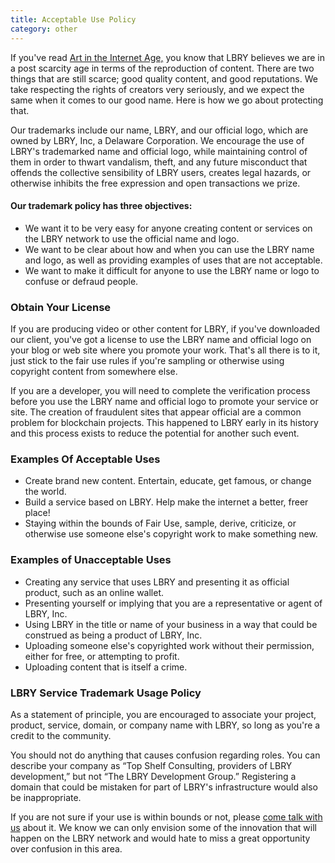 ```yaml
---
title: Acceptable Use Policy
category: other
---
```


If you've read [Art in the Internet Age,](https://lbry.io/what) you know that LBRY believes we are in a post scarcity age in terms of the reproduction of content. There are two things that are still scarce; good quality content, and good reputations. We take respecting the rights of creators very seriously, and we expect the same when it comes to our good name. Here is how we go about protecting that.

Our trademarks include our name, LBRY, and our official logo, which are owned by LBRY, Inc, a Delaware Corporation. We encourage the use of LBRY's trademarked name and official logo, while maintaining control of them in order to thwart vandalism, theft, and any future misconduct that offends the collective sensibility of LBRY users, creates legal hazards, or otherwise inhibits the free expression and open transactions we prize.

#### Our trademark policy has three objectives:

   * We want it to be very easy for anyone creating content or services on the LBRY network to use the official name and logo.
   * We want to be clear about how and when you can use the LBRY name and logo, as well as providing examples of uses that are not acceptable.
   * We want to make it difficult for anyone to use the LBRY name or logo to confuse or defraud people.

### Obtain Your License

If you are producing video or other content for LBRY, if you've downloaded our client, you've got a license to use the LBRY name and official logo on your blog or web site where you promote your work. That's all there is to it, just stick to the fair use rules if you're sampling or otherwise using copyright content from somewhere else.

If you are a developer, you will need to complete the verification process before you use the LBRY name and official logo to promote your service or site. The creation of fraudulent sites that appear official are a common problem for blockchain projects. This happened to LBRY early in its history and this process exists to reduce the potential for another such event.

### Examples Of Acceptable Uses

   * Create brand new content. Entertain, educate, get famous, or change the world.
   * Build a service based on LBRY. Help make the internet a better, freer place!
   * Staying within the bounds of Fair Use, sample, derive, criticize, or otherwise use someone else's copyright work to make something new.

### Examples of Unacceptable Uses

   * Creating any service that uses LBRY and presenting it as official product, such as an online wallet.
   * Presenting yourself or implying that you are a representative or agent of LBRY, Inc.
   * Using LBRY in the title or name of your business in a way that could be construed as being a product of LBRY, Inc. 
   * Uploading someone else's copyrighted work without their permission, either for free, or attempting to profit.
   * Uploading content that is itself a crime.

### LBRY Service Trademark Usage Policy

As a statement of principle, you are encouraged to associate your project, product, service, domain, or company name with LBRY, so long as you're a credit to the community.

You should not do anything that causes confusion regarding roles. You can describe your company as “Top Shelf Consulting, providers of LBRY development,” but not “The LBRY Development Group.” Registering a domain that could be mistaken for part of LBRY's infrastructure would also be inappropriate.

If you are not sure if your use is within bounds or not, please [come talk with us](https://chat.lbry.io) about it. We know we can only envision some of the innovation that will happen on the LBRY network and would hate to miss a great opportunity over confusion in this area.
